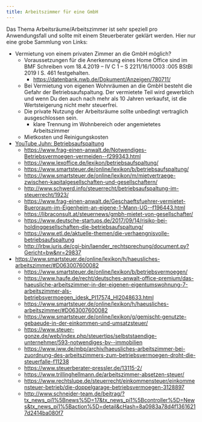 ```yaml
---
title: Arbeitszimmer für eine GmbH
---
```


Das Thema Arbeitsräume/Arbeitszimmer ist sehr speziell pro Anwendungsfall und sollte mit
einem Steuerberater geklärt werden. Hier nur eine grobe Sammlung von Links:

- Vermietung von einem privaten Zimmer an die GmbH möglich?
   - Voraussetzungen für die Anerkennung eines Home Office sind im BMF Schreiben vom 18.4.2019 – IV C 1 – S 2211/16/10003 :005 BStBl 2019 I S. 461 festgehalten.
      - https://datenbank.nwb.de/Dokument/Anzeigen/780711/
   - Bei Vermietung von eigenen Wohnräumen an die GmbH besteht die Gefahr der Betriebsaufspaltung. Der vermietete Teil
     wird gewerblich und wenn Du den auch nach mehr als 10 Jahren verkaufst, ist die Wertsteigerung nicht mehr steuerfrei.
   - Die private Nutzung der Arbeitsräume sollte unbedingt vertraglich ausgeschlossen sein.
      - klare Trennung im Wohnbereich oder angemietetes Arbeitszimmer
   - Mietkosten und Reinigungskosten
- [YouTube Juhn: Betriebsaufspaltung](https://www.youtube.com/watch?v=_2jJRYGj65Y)
   - https://www.frag-einen-anwalt.de/Notwendiges-Betriebsvermoegen-vermeiden--f299343.html
   - https://www.lexoffice.de/lexikon/betriebsaufspaltung/
   - https://www.smartsteuer.de/online/lexikon/b/betriebsaufspaltung/
   - https://www.smartsteuer.de/online/lexikon/m/mietvertraege-zwischen-kapitalgesellschaften-und-gesellschaftern/
   - http://www.schwerd.info/steuerrecht/betriebsaufspaltung-im-steuerrecht/1923/
   - https://www.frag-einen-anwalt.de/Geschaeftsfuehrer-vermietet-Bueroraum-im-Eigenheim-an-eigene-1-Mann-UG--f196443.html
   - https://libraconsult.at/steuernews/gmbh-mietet-von-gesellschafter/
   - https://www.deutsche-startups.de/2017/09/14/risiko-bei-holdinggesellschaften-die-betriebsaufspaltung/
   - https://www.etl.de/aktuelle-themen/die-verhaengnisvolle-betriebsaufspaltung
   - http://lrbw.juris.de/cgi-bin/laender_rechtsprechung/document.py?Gericht=bw&nr=29837
- https://www.smartsteuer.de/online/lexikon/h/haeusliches-arbeitszimmer/#D063007600082
   - https://www.smartsteuer.de/online/lexikon/b/betriebsvermoegen/
   - https://www.haufe.de/recht/deutsches-anwalt-office-premium/das-haeusliche-arbeitszimmer-in-der-eigenen-eigentumswohnung-7-arbeitszimmer-als-betriebsvermoegen_idesk_PI17574_HI2048633.html
   - https://www.smartsteuer.de/online/lexikon/h/haeusliches-arbeitszimmer/#D063007600082
   - https://www.smartsteuer.de/online/lexikon/g/gemischt-genutzte-gebaeude-in-der-einkommen-und-umsatzsteuer/
   - https://www.steuer-gonze.de/web/index.php/steuertips/selbststaendige-unternehmer/593-notwendiges-bv--immobilien
   - https://www.iww.de/mbp/archiv/haeusliches-arbeitszimmer-bei-zuordnung-des-arbeitszimmers-zum-betriebsvermoegen-droht-die-steuerfalle-f11238
   - https://www.steuerberater-pressler.de/13115-2/
   - https://www.trillinghellmann.de/arbeitszimmer-absetzen-steuer/
   - https://www.rechtslupe.de/steuerrecht/einkommensteuer/einkommensteuer-betrieb/die-doppelgarage-betriebsvermoegen-3128897
   - http://www.schneider-team.de/beitrag/?tx_news_pi1%5Bnews%5D=17&tx_news_pi1%5Bcontroller%5D=News&tx_news_pi1%5Baction%5D=detail&cHash=8a0983a78d4f13616217d2414ba080f7

